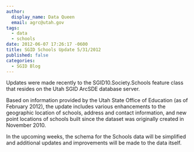 ```yaml
---
author:
  display_name: Data Queen
  email: agrc@utah.gov
tags:
  - data
  - schools
date: 2012-06-07 17:26:17 -0600
title: SGID Schools Update 5/31/2012
published: false
categories:
  - SGID Blog
---
```


Updates were made recently to the SGID10.Society.Schools feature class that resides on the Utah SGID ArcSDE database server.

Based on information provided by the Utah State Office of Education (as of February 2012), the update includes various enhancements to the geographic location of schools, address and contact information, and new point locations of schools built since the dataset was originally created in November 2010.

In the upcoming weeks, the schema for the Schools data will be simplified and additional updates and improvements will be made to the data itself.
